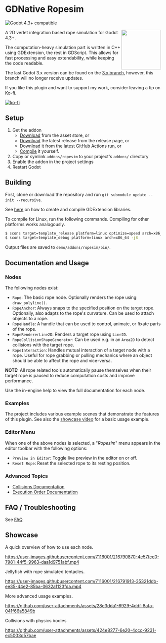 # GDNative Ropesim

![Godot 4.3+ compatible](https://img.shields.io/badge/Godot-4.3+-%23478cbf?logo=godot-engine&logoColor=white)


<img src="https://github.com/mphe/GDNative-Ropesim/assets/7116001/272f4f65-cb79-4798-97ba-f0d43589caef" width=128px align="right"/>

A 2D verlet integration based rope simulation for Godot 4.3+.

The computation-heavy simulation part is written in C++ using GDExtension, the rest in GDScript. This allows for fast processing and easy extendability, while keeping the code readable.

The last Godot 3.x version can be found on the [3.x branch](https://github.com/mphe/GDNative-Ropesim/tree/3.x), however, this branch will no longer receive updates.

If you like this plugin and want to support my work, consider leaving a tip on Ko-fi.

[![ko-fi](https://ko-fi.com/img/githubbutton_sm.svg)](https://ko-fi.com/Q5Q015GBOP)

## Setup

1. Get the addon
    * [Download](https://godotengine.org/asset-library/asset/2334) from the asset store, or
    * [Download](https://github.com/mphe/GDNative-Ropesim/releases/latest) the latest release from the release page, or
    * [Download](https://github.com/mphe/GDNative-Ropesim/actions) it from the latest GitHub Actions run, or
    * [Compile](#building) it yourself.
2. Copy or symlink `addons/ropesim` to your project's `addons/` directory
3. Enable the addon in the project settings
4. Restart Godot

## Building

First, clone or download the repository and run `git submodule update --init --recursive`.

See [here](https://docs.godotengine.org/en/latest/tutorials/scripting/gdextension/gdextension_cpp_example.html#doc-gdextension-cpp-example) on how to create and compile GDExtension libraries.

To compile for Linux, run the following commands.
Compiling for other platforms works analogously.

```sh
$ scons target=template_release platform=linux optimize=speed arch=x86_64 -j8
$ scons target=template_debug platform=linux arch=x86_64 -j8
```

Output files are saved to `demo/addons/ropesim/bin/`.

## Documentation and Usage

### Nodes

The following nodes exist:
* `Rope`: The basic rope node. Optionally renders the rope using `draw_polyline()`.
* `RopeAnchor`: Always snaps to the specified position on the target rope. Optionally, also adapts to the rope's curvature. Can be used to attach objects to a rope.
* `RopeHandle`: A handle that can be used to control, animate, or fixate parts of the rope.
* `RopeRendererLine2D`: Renders a target rope using `Line2D`.
* `RopeCollisionShapeGenerator`: Can be used e.g. in an `Area2D` to detect collisions with the target rope.
* `RopeInteraction`: Handles mutual interaction of a target node with a rope. Useful for rope grabbing or pulling mechanics where an object should be able to affect the rope and vice-versa.

**NOTE:** All rope related tools automatically pause themselves when their target rope is paused to reduce computation costs and improve performance.

Use the in-engine help to view the full documentation for each node.

### Examples
The project includes various example scenes that demonstrate the features of this plugin.
See also the [showcase video](#showcase) for a basic usage example.

### Editor Menu
When one of the above nodes is selected, a "*Ropesim*" menu appears in the editor toolbar with the following options:
* `Preview in Editor`: Toggle live preview in the editor on or off.
* `Reset Rope`: Reset the selected rope to its resting position.

### Advanced Topics
- [Collisions Documentation](docs/collisions.md)
- [Execution Order Documentation](docs/execution_order.md)


## FAQ / Troubleshooting

See [FAQ](FAQ.md).


## Showcase

A quick overview of how to use each node.

https://user-images.githubusercontent.com/7116001/216790870-4e57fce0-7981-44f5-9963-daa1d9751abf.mp4



Jellyfish with rope simulated tentacles.

https://user-images.githubusercontent.com/7116001/216791913-35321ddb-ee35-44e2-85ba-0632a1123fda.mp4



More advanced usage examples.

https://github.com/user-attachments/assets/28e3dda1-6929-4ddf-8afa-041f66a5849b


Collisions with physics bodies

https://github.com/user-attachments/assets/424e8277-6e20-4ccc-9231-ec5003d57bae



